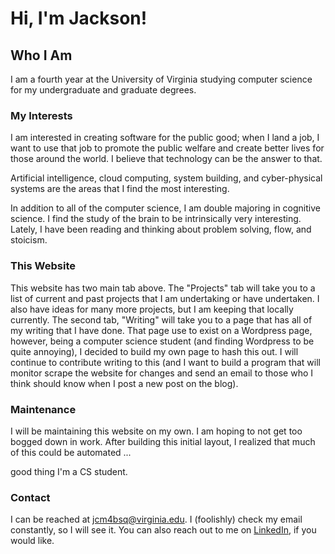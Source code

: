 # Hi, I'm Jackson!

## Who I Am
I am a fourth year at the University of Virginia studying computer science for my undergraduate and graduate degrees. 

### My Interests 
I am interested in creating software for the public good; when I land a job, I want to use that job to promote the public welfare and create better lives for those around the world. I believe that technology can be the answer to that. 

Artificial intelligence, cloud computing, system building, and cyber-physical systems are the areas that I find the most interesting.

In addition to all of the computer science, I am double majoring in cognitive science. I find the study of the brain to be intrinsically very interesting. Lately, I have been reading and thinking about problem solving, flow, and stoicism. 

### This Website

This website has two main tab above. The "Projects" tab will take you to a list of current and past projects that I am undertaking or have undertaken. I also have ideas for many more projects, but I am keeping that locally currently. The second tab, "Writing" will take you to a page that has all of my writing that I have done. That page use to exist on a Wordpress page, however, being a computer science student (and finding Wordpress to be quite annoying), I decided to build my own page to hash this out. I will continue to contribute writing to this (and I want to build a program that will monitor scrape the website for changes and send an email to those who I think should know when I post a new post on the blog). 

### Maintenance

I will be maintaining this website on my own. I am hoping to not get too bogged down in work. After building this initial layout, I realized that much of this could be automated ... 

good thing I'm a CS student. 


### Contact

I can be reached at [jcm4bsq@virginia.edu](jcm4bsq@virginia.edu). I (foolishly) check my email constantly, so I will see it. You can also reach out to me on [LinkedIn](https://www.linkedin.com/in/jackson-miskill-291578213/), if you would like. 